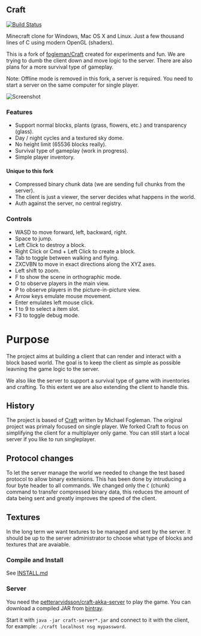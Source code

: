 ## Craft

[![Build Status](https://travis-ci.org/nsg/Craft.svg?branch=master)](https://travis-ci.org/nsg/Craft)

Minecraft clone for Windows, Mac OS X and Linux. Just a few thousand lines of C using modern OpenGL (shaders).

This is a fork of [fogleman/Craft](https://github.com/fogleman/Craft) created for experiments and fun. We are trying to dumb the client down and move logic to the server. There are also plans for a more survival type of gameplay.

Note: Offline mode is removed in this fork, a server is required. You need to start a server on the same computer for single player.

![Screenshot](http://i.imgur.com/MCkqcUY.png)

### Features

* Support normal blocks, plants (grass, flowers, etc.) and transparency (glass).
* Day / night cycles and a textured sky dome.
* No height limit (65536 blocks really).
* Survival type of gameplay (work in progress).
* Simple player inventory.

#### Unique to this fork

* Compressed binary chunk data (we are sending full chunks from the server).
* The client is just a viewer, the server decides what happens in the world.
* Auth against the server, no central registry.

### Controls

- WASD to move forward, left, backward, right.
- Space to jump.
- Left Click to destroy a block.
- Right Click or Cmd + Left Click to create a block.
- Tab to toggle between walking and flying.
- ZXCVBN to move in exact directions along the XYZ axes.
- Left shift to zoom.
- F to show the scene in orthographic mode.
- O to observe players in the main view.
- P to observe players in the picture-in-picture view.
- Arrow keys emulate mouse movement.
- Enter emulates left mouse click.
- 1 to 9 to select a item slot.
- F3 to toggle debug mode.

# Purpose

The project aims at building a client that can render and interact with a block based world. The goal is to keep the client as simple as possible leavning the game logic to the server.

We also like the server to support a survival type of game with inventories and crafting. To this extent we are also extending the client to handle this.

## History

The project is based of [Craft](https://github.com/fogleman/Craft) written by Michael Fogleman. The original project was primaly focused on single player. We forked Craft to focus on simplifying the client for a multiplayer only game. You can still start a local server if you like to run singleplayer.

## Protocol changes

To let the server manage the world we needed to change the test based protocol to allow binary extensions. This has been done by intruducing a four byte header to all commands. We changed only the `C` (chunk) command to transfer compressed binary data, this reduces the amount of data being sent and greatly improves the speed of the client.

## Textures

In the long term we want textures to be managed and sent by the server.  It should be up to the server administrator to choose what type of blocks and textures that are avaiable.

### Compile and Install

See [INSTALL.md](INSTALL.md)

### Server

You need the [petterarvidsson/craft-akka-server](https://github.com/petterarvidsson/craft-akka-server) to play the game. You can download a compiled JAR from [bintray](https://bintray.com/nsg/craft/craft-server/view).

Start it with `java -jar craft-server*.jar` and connect to it with the client, for example: `./craft localhost nsg mypassword`.


